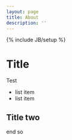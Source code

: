 ```yaml
---
layout: page
title: About
description: ''
---
```


{% include JB/setup %}

# Title
Test
- list item
- list item

## Title two

end so

